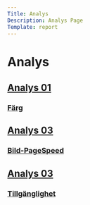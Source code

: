 ```yaml
---
Title: Analys
Description: Analys Page
Template: report
---
```

Analys
==================

<div class="kmombox">
	<a href="analys/analys01"><h2>Analys 01</h2></a>
	<a href="analys/analys01"><h3>Färg</h3></a>
</div>

<div class="kmombox">
	<a href="analys/analys02"><h2>Analys 03</h2></a>
	<a href="analys/analys02"><h3>Bild-PageSpeed</h3></a>
</div>

<div class="kmombox">
	<a href="analys/analys03"><h2>Analys 03</h2></a>
	<a href="analys/analys03"><h3>Tillgänglighet</h3></a>
</div>
